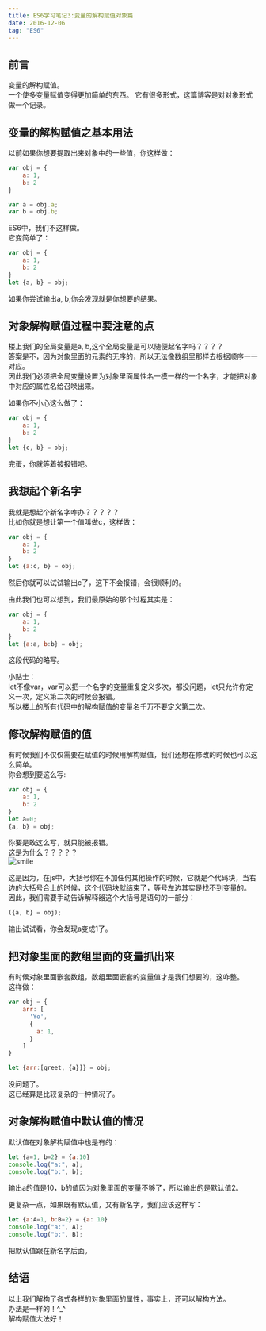 ```yaml
---
title: ES6学习笔记3:变量的解构赋值对象篇
date: 2016-12-06
tag: "ES6"
---
```

## 前言
变量的解构赋值。    
一个使多变量赋值变得更加简单的东西。 
它有很多形式，这篇博客是对对象形式做一个记录。   
    
## 变量的解构赋值之基本用法
以前如果你想要提取出来对象中的一些值，你这样做：    
    
```js
var obj = {
    a: 1,
    b: 2
}

var a = obj.a;
var b = obj.b;
```
    
ES6中，我们不这样做。     
它变简单了：     
    
```js
var obj = {
    a: 1,
    b: 2
}
let {a, b} = obj;
```

如果你尝试输出a, b,你会发现就是你想要的结果。    

## 对象解构赋值过程中要注意的点
楼上我们的全局变量是a, b,这个全局变量是可以随便起名字吗？？？？    
答案是不，因为对象里面的元素的无序的，所以无法像数组里那样去根据顺序一一对应。    
因此我们必须把全局变量设置为对象里面属性名一模一样的一个名字，才能把对象中对应的属性名给召唤出来。    
    
如果你不小心这么做了：    

```js
var obj = {
    a: 1,
    b: 2
}
let {c, b} = obj;
```

完蛋，你就等着被报错吧。     
    
## 我想起个新名字
我就是想起个新名字咋办？？？？？     
比如你就是想让第一个值叫做c，这样做：    
    
```js
var obj = {
    a: 1,
    b: 2
}
let {a:c, b} = obj;
```

然后你就可以试试输出c了，这下不会报错，会很顺利的。    
    
由此我们也可以想到，我们最原始的那个过程其实是：    
   
```js
var obj = {
    a: 1,
    b: 2
}
let {a:a, b:b} = obj;
```

这段代码的略写。    
     
小贴士：     
let不像var，var可以把一个名字的变量重复定义多次，都没问题，let只允许你定义一次，定义第二次的时候会报错。        
所以楼上的所有代码中的解构赋值的变量名千万不要定义第二次。     
    
## 修改解构赋值的值
有时候我们不仅仅需要在赋值的时候用解构赋值，我们还想在修改的时候也可以这么简单。    
你会想到要这么写:    
    
```js
var obj = {
    a: 1,
    b: 2
}
let a=0;
{a, b} = obj;
```

你要是敢这么写，就只能被报错。     
这是为什么？？？？？    
![smile](http://7xl4oh.com1.z0.glb.clouddn.com/bq.jpg)    
    
这是因为，在js中，大括号你在不加任何其他操作的时候，它就是个代码块，当右边的大括号合上的时候，这个代码块就结束了，等号左边其实是找不到变量的。    
因此，我们需要手动告诉解释器这个大括号是语句的一部分：    
    
```js
({a, b} = obj);
```
    
输出试试看，你会发现a变成1了。    
   
## 把对象里面的数组里面的变量抓出来  
有时候对象里面嵌套数组，数组里面嵌套的变量值才是我们想要的，这咋整。   
这样做：    
   
```js
var obj = {
    arr: [
      'Yo',
      {
        a: 1,
      }
    ]
}

let {arr:[greet, {a}]} = obj;
```
没问题了。    
这已经算是比较复杂的一种情况了。    
    
## 对象解构赋值中默认值的情况
默认值在对象解构赋值中也是有的：    
    
```js
let {a=1, b=2} = {a:10}
console.log("a:", a);
console.log("b:", b);
```

输出a的值是10，b的值因为对象里面的变量不够了，所以输出的是默认值2。    
   
更复杂一点，如果既有默认值，又有新名字，我们应该这样写：    
    
```js
let {a:A=1, b:B=2} = {a: 10}
console.log("a:", A);
console.log("b:", B); 
```

把默认值跟在新名字后面。    

## 结语
以上我们解构了各式各样的对象里面的属性，事实上，还可以解构方法。    
办法是一样的！^_^     
解构赋值大法好！    



